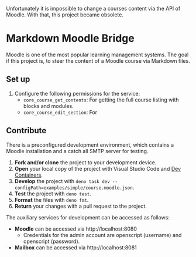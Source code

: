 Unfortunately it is impossible to change a courses content via the API of Moodle. With that, this project became obsolete.

# Markdown Moodle Bridge

Moodle is one of the most popular learning management systems. The goal if this
project is, to steer the content of a Moodle course via Markdown files.

## Set up

1. Configure the following permissions for the service:
   - `core_course_get_contents`: For getting the full course listing with blocks and modules.
   - `core_course_edit_section`: For

## Contribute

There is a preconfigured development environment, which contains a Moodle
installation and a catch all SMTP server for testing.

1. **Fork and/or clone** the project to your development device.
1. **Open** your local copy of the project with Visual Studio Code and
   [Dev Containers](https://marketplace.visualstudio.com/items?itemName=ms-vscode-remote.remote-containers).
1. **Develop** the project with
   `deno task dev --configPath=examples/simple/course.moodle.json`.
1. **Test** the project with `deno test`.
1. **Format** the files with `deno fmt`.
1. **Return** your changes with a pull request to the project.

The auxiliary services for development can be accessed as follows:

- **Moodle** can be accessed via http://localhost:8080
  - Credentials for the admin account are openscript (username) and openscript
    (password).
- **Mailbox** can be accessed via http://localhost:8081
